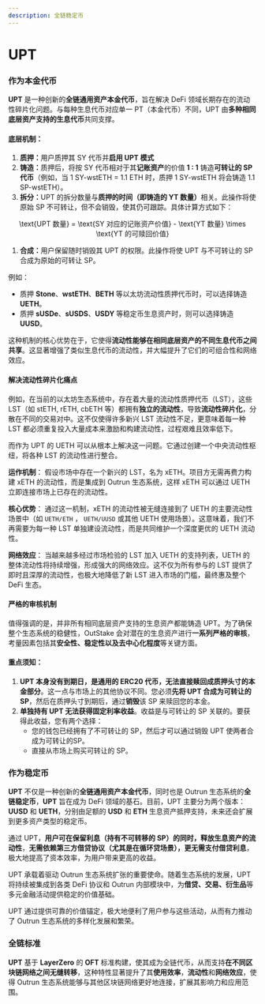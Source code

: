 ```yaml
---
description: 全链稳定币
---
```


# UPT

### **作为本金代币**

**UPT** 是一种创新的**全链通用资产本金代币**，旨在解决 DeFi 领域长期存在的流动性碎片化问题。与每种生息代币对应单一 PT（本金代币）不同，UPT 由**多种相同底层资产支持的生息代币**共同支撑。

#### **底层机制：**

1. **质押：**&#x7528;户质押其 SY 代币并**启用 UPT 模式**
2. **铸造：**&#x8D28;押后，将按 SY 代币相对于其**记账资产**的价值 **1 : 1** 铸造**可转让的 SP 代币**（例如，当 1 SY-wstETH = 1.1 ETH 时，质押 1 SY-wstETH 将会铸造 1.1 SP-wstETH）。
3. **拆分：**&#x55;PT 的拆分数量与**质押的时间（即铸造的 YT 数量）**&#x76F8;关。此操作将使原始 SP 不可转让，但不会销毁，使其仍可跟踪。具体计算方式如下：

<p align="center"><span class="math">\text{UPT 数量} = \text{SY 对应的记账资产价值} - \text{YT 数量} \times \text{YT 的可赎回价值}</span></p>

1. **合成：**&#x7528;户保留随时销毁其 UPT 的权限。此操作将使 UPT 与不可转让的 SP 合成为原始的可转让 SP。

例如：

* 质押 **Stone**、**wstETH**、**BETH** 等以太坊流动性质押代币时，可以选择铸造 **UETH**。
* 质押 **sUSDe**、**sUSDS**、**USDY** 等稳定币生息资产时，则可以选择铸造 **UUSD**。

这种机制的核心优势在于，它使得**流动性能够在相同底层资产的不同生息代币之间共享**。这显著增强了类似生息代币的流动性，并大幅提升了它们的可组合性和网络效应。

#### **解决流动性碎片化痛点**

例如，在当前的以太坊生态系统中，存在着大量的流动性质押代币（LST），这些 LST（如 stETH, rETH, cbETH 等）都拥有**独立的流动性**，导致**流动性碎片化**，分散在不同的交易对中。这不仅使得许多新兴 LST 流动性不足，更意味着每一种 LST 都必须重复投入大量成本来激励和构建流动性，过程艰难且效率低下。

而作为 UPT 的 UETH 可以从根本上解决这一问题。它通过创建一个中央流动性枢纽，将各种 LST 的流动性进行整合。

**运作机制**： 假设市场中存在一个新兴的 LST，名为 xETH。项目方无需再费力构建 xETH 的流动性，而是集成到 Outrun 生态系统，这样 xETH 可以通过 UETH 立即连接市场上已存在的流动性。

**核心优势**： 通过这一机制，xETH 的流动性被无缝连接到了 UETH 的主要流动性场景中（如 `UETH/ETH` ， `UETH/UUSD` 或其他 UETH 使用场景）。这意味着，我们不再需要为每一种 LST 单独建设流动性，而是共同维护一个深度更优的 UETH 流动性。

**网络效应**： 当越来越多经过市场检验的 LST 加入 UETH 的支持列表，UETH 的整体流动性将持续增强，形成强大的网络效应。这不仅为所有参与的 LST 提供了即时且深厚的流动性，也极大地降低了新 LST 进入市场的门槛，最终惠及整个 DeFi 生态。

#### **严格的审核机制**

值得强调的是，并非所有相同底层资产支持的生息资产都能铸造 UPT。为了确保整个生态系统的稳健性，OutStake 会对潜在的生息资产进行**一系列严格的审核**，考量因素包括其**安全性、稳定性以及去中心化程度**等关键方面。

#### **重点须知：**

1. **UPT 本身没有到期日，是通用的 ERC20 代币，无法直接赎回成质押头寸的本金部分**。这一点与市场上的其他协议不同。您必须**先将 UPT 合成为可转让的 SP**，然后在质押头寸到期后，通过**销毁**该 SP 来赎回您的本金。
2. **单独持有 UPT 无法获得固定利率收益**。收益是与可转让的 SP 关联的。要获得此收益，您有两个选择：
   * 您的钱包已经拥有了不可转让的 SP，然后才可以通过销毁 UPT 使两者合成为可转让的SP。
   * 直接从市场上购买可转让的 SP。

### **作为稳定币**

**UPT** 不仅是一种创新的**全链通用资产本金代币**，同时也是 Outrun 生态系统的**全链稳定币**，**UPT** 旨在成为 DeFi 领域的基石。目前，UPT 主要分为两个版本：**UUSD** 和 **UETH**，分别由足额的 **USD** 和 **ETH** 生息资产抵押支持，未来还会扩展到更多资产类型的稳定币。

通过 UPT，**用户可在保留利息（持有不可转移的 SP）的同时，释放生息资产的流动性**，**无需依赖第三方借贷协议（尤其是在循环贷场景），更无需支付借贷利息**，极大地提高了资本效率，为用户带来更高的收益。

UPT 承载着驱动 Outrun 生态系统扩张的重要使命。随着生态系统的发展，UPT 将持续被集成到各类 DeFi 协议和 Outrun 内部模块中，为**借贷、交易、衍生品**等多元金融活动提供稳定的价值基础。

UPT 通过提供可靠的价值锚定，极大地便利了用户参与这些活动，从而有力推动了 Outrun 生态系统的多样化发展和繁荣。

### **全链标准**

**UPT** 基于 **LayerZero** 的 **OFT** 标准构建，使其成为全链代币，从而支持**在不同区块链网络之间无缝转移**，这种特性显著提升了其**使用效率**，**流动性**和**网络效应**，使得 Outrun 生态系统能够与其他区块链网络更好地连接，扩展其影响力和应用范围。
